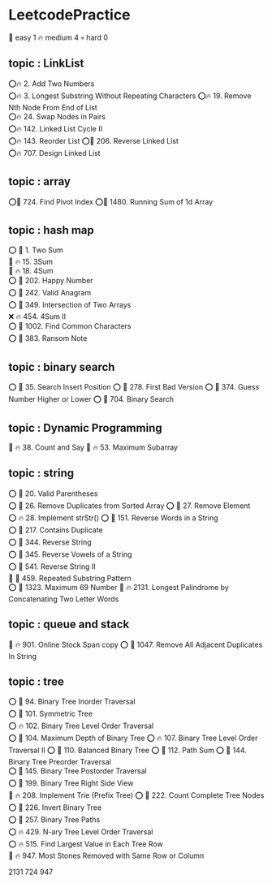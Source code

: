 # LeetcodePractice

🎈   easy       1
🔥   medium     4
💀   hard       0

## topic : LinkList

⭕🔥 2. Add Two Numbers  
⭕🔥 3. Longest Substring Without Repeating Characters
⭕🔥 19. Remove Nth Node From End of List  
⭕🔥 24. Swap Nodes in Pairs  
⭕🔥 142. Linked List Cycle II  
⭕🔥 143. Reorder List 
⭕🎈 206. Reverse Linked List  
⭕🔥 707. Design Linked List  

## topic : array

⭕🎈 724. Find Pivot Index 
⭕🎈 1480. Running Sum of 1d Array 

## topic : hash map

⭕ 🎈 1. Two Sum  
🚩 🔥 15. 3Sum  
🚩 🔥 18. 4Sum  
⭕ 🎈 202. Happy Number  
⭕ 🎈 242. Valid Anagram  
⭕ 🎈 349. Intersection of Two Arrays  
❌ 🔥 454. 4Sum II  
⭕ 🎈 1002. Find Common Characters  
⭕ 🎈 383. Ransom Note  

## topic : binary search   

⭕ 🎈 35. Search Insert Position 
⭕ 🎈 278. First Bad Version 
⭕ 🎈 374. Guess Number Higher or Lower
⭕ 🎈 704. Binary Search

## topic : Dynamic Programming  

🚩 🔥 38. Count and Say
🚩 🔥 53. Maximum Subarray 

## topic : string  

⭕ 🎈 20. Valid Parentheses  
⭕ 🎈 26. Remove Duplicates from Sorted Array 
⭕ 🎈 27. Remove Element  
⭕ 🔥 28. Implement strStr() 
⭕ 🎈 151. Reverse Words in a String  
⭕ 🎈 217. Contains Duplicate   
⭕ 🎈 344. Reverse String  
⭕ 🎈 345. Reverse Vowels of a String   
⭕ 🎈 541. Reverse String II  
🚩 🎈 459. Repeated Substring Pattern  
⭕ 🎈 1323. Maximum 69 Number 
🚩 🔥 2131. Longest Palindrome by Concatenating Two Letter Words   

## topic : queue and stack

🚩 🔥 901. Online Stock Span copy 
⭕ 🎈 1047. Remove All Adjacent Duplicates In String

## topic : tree
⭕ 🎈 94. Binary Tree Inorder Traversal  
⭕ 🎈 101. Symmetric Tree  
⭕ 🔥 102. Binary Tree Level Order Traversal  
⭕ 🎈 104. Maximum Depth of Binary Tree
⭕ 🔥 107. Binary Tree Level Order Traversal II
⭕ 🎈 110. Balanced Binary Tree 
⭕ 🎈 112. Path Sum 
⭕ 🎈 144. Binary Tree Preorder Traversal  
⭕ 🎈 145. Binary Tree Postorder Traversal  
⭕ 🎈 199. Binary Tree Right Side View   
🚩 🔥 208. Implement Trie (Prefix Tree) 
⭕ 🎈 222. Count Complete Tree Nodes  
⭕ 🎈 226. Invert Binary Tree  
⭕ 🎈 257. Binary Tree Paths  
⭕ 🔥 429. N-ary Tree Level Order Traversal  
⭕ 🔥 515. Find Largest Value in Each Tree Row  
🚩 🔥 947. Most Stones Removed with Same Row or Column

2131
724
947